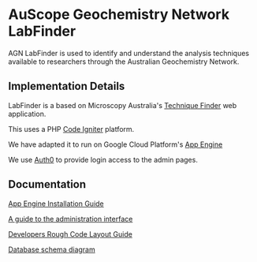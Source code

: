 # AuScope Geochemistry Network LabFinder

AGN LabFinder is used to identify and understand the analysis techniques available to researchers through the Australian Geochemistry Network.

## Implementation Details

LabFinder is a based on Microscopy Australia's [Technique Finder](https://github.com/IntersectAustralia/TechniqueFinder) web application.

This uses a PHP [Code Igniter](https://codeigniter.com/) platform.

We have adapted it to run on Google Cloud Platform's [App Engine](https://cloud.google.com/appengine/)

We use [Auth0](https://auth0.com/) to provide login access to the admin pages.

## Documentation

[App Engine Installation Guide](AppEngInstall.md)

[A guide to the administration interface](AdminGuide.md) 

[Developers Rough Code Layout Guide](LabFinderCodeLayout.md)

[Database schema diagram](https://github.com/AuScope/TechniqueFinder/blob/aus-geochem-net/db/tf_er_diagram_minimal.png)



 





 
